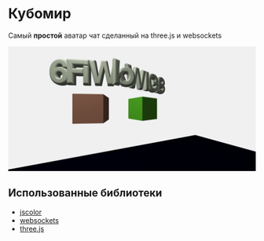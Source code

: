 # Кубомир
Самый **простой** аватар чат сделанный на three.js и websockets

![alt text](https://github.com/kamidorik/UnnamedAvatarChat/raw/main/gameplay.png "Скриншот игры")

## Использованные библиотеки
* [jscolor](https://github.com/EastDesire/jscolor)
* [websockets](https://github.com/websockets/ws)
* [three.js](https://github.com/mrdoob/three.js/)

